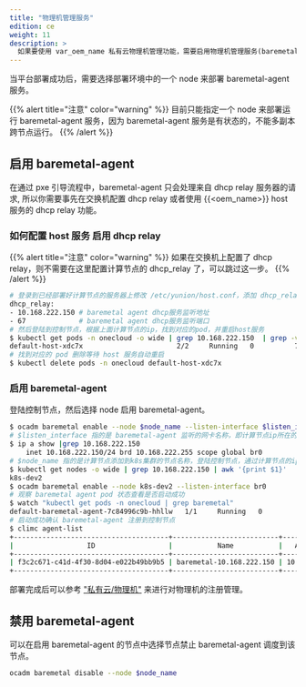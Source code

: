 ```yaml
---
title: "物理机管理服务"
edition: ce
weight: 11
description: >
  如果要使用 var_oem_name 私有云物理机管理功能，需要启用物理机管理服务(baremetal-agent)，本节介绍如何部署相应组件
---
```


当平台部署成功后，需要选择部署环境中的一个 node 来部署 baremetal-agent 服务。


{{% alert title="注意" color="warning" %}}
目前只能指定一个 node 来部署运行 baremetal-agent 服务，因为 baremetal-agent 服务是有状态的，不能多副本跨节点运行。
{{% /alert %}}

## 启用 baremetal-agent

在通过 pxe 引导流程中，baremetal-agent 只会处理来自 dhcp relay 服务器的请求, 所以你需要事先在交换机配置 dhcp relay 或者使用 {{<oem_name>}} host 服务的 dhcp relay 功能。

### 如何配置 host 服务 启用 dhcp relay

{{% alert title="注意" color="warning" %}}
如果在交换机上配置了 dhcp relay，则不需要在这里配置计算节点的 dhcp_relay 了，可以跳过这一步。
{{% /alert %}}

```bash
# 登录到已经部署好计算节点的服务器上修改 /etc/yunion/host.conf，添加 dhcp_relay 配置项：
dhcp_relay:
- 10.168.222.150 # baremetal agent dhcp服务监听地址
- 67             # baremetal agent dhcp服务监听端口
# 然后登陆到控制节点，根据上面计算节点的ip，找到对应的pod，并重启host服务
$ kubectl get pods -n onecloud -o wide | grep 10.168.222.150  | grep -vE 'image|deployer'
default-host-xdc7x                       2/2     Running   0          78m    10.168.222.150   k8s-dev2   <none>           <none>
# 找到对应的 pod 删除等待 host 服务自动重启
$ kubectl delete pods -n onecloud default-host-xdc7x
```

### 启用 baremetal-agent

登陆控制节点，然后选择 node 启用 baremetal-agent。
```bash
$ ocadm baremetal enable --node $node_name --listen-interface $listen_interface
# $listen_interface 指的是 baremetal-agent 监听的网卡名称，即计算节点ip所在的网卡名称
$ ip a show |grep 10.168.222.150
    inet 10.168.222.150/24 brd 10.168.222.255 scope global br0
# $node_name 指的是计算节点添加到k8s集群的节点名称，登陆控制节点，通过计算节点的ip找到对应节点名称
$ kubectl get nodes -o wide | grep 10.168.222.150 | awk '{print $1}'
k8s-dev2
$ ocadm baremetal enable --node k8s-dev2 --listen-interface br0
# 观察 baremetal agent pod 状态查看是否启动成功
$ watch "kubectl get pods -n onecloud | grep baremetal"
default-baremetal-agent-7c84996c9b-hhllw   1/1     Running   0          3m10s
# 启动成功确认 baremetal-agent 注册到控制节点
$ climc agent-list
+--------------------------------------+--------------------------+----------------+-----------------------------+---------+------------+------------------------------------------+--------------------------------------+
|                  ID                  |           Name           |   Access_ip    |         Manager_URI         | Status  | agent_type |                 version                  |               zone_id                |
+--------------------------------------+--------------------------+----------------+-----------------------------+---------+------------+------------------------------------------+--------------------------------------+
| f3c2c671-c41d-4f30-8d04-e022b49bb9b5 | baremetal-10.168.222.150 | 10.168.222.150 | https://10.168.222.150:8879 | enabled | baremetal  | remotes/origin/master(5e415506120011509) | 6230b485-2e54-480e-8284-33360b8202a8 |
+--------------------------------------+--------------------------+----------------+-----------------------------+---------+------------+------------------------------------------+--------------------------------------+
```

部署完成后可以参考 ["私有云/物理机"](../../function_principle/onpremise/baremetal) 来进行对物理机的注册管理。


## 禁用 baremetal-agent

可以在启用 baremetal-agent 的节点中选择节点禁止 baremetal-agent 调度到该节点。

```bash
ocadm baremetal disable --node $node_name
```
